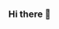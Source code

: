 ### Hi there 👋

<!--
**msharma-tw/msharma-tw** is a ✨ _special_ ✨ repository because its `README.md` (this file) appears on your GitHub profile.

Here are some ideas to get you started:

- 🔭 I’m currently working on Thoughtworks
- 🌱 I’m currently learning Javascript, Kubernetes, Docker, Andriod
- 👯 I’m looking to collaborate on Open source projects
- 🤔 I’m looking for help with ...
- 💬 Ask me about gauge, taiko, pupetteer
- 📫 How to reach me: 
- 😄 Pronouns: she/her
- ⚡ Fun fact: 
-->
